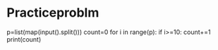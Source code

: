 # Practiceproblm
p=list(map(input().split()))
count=0
for i in range(p):
    if i>=10:
        count+=1
print(count)
